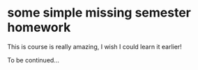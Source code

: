 # some simple missing semester homework

This is course is really amazing, I wish I could learn it earlier!

To be continued...


